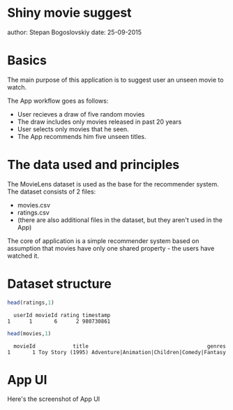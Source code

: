 Shiny movie suggest
========================================================
author: Stepan Bogoslovskiy
date: 25-09-2015

Basics
========================================================
The main purpose of this application is to suggest user
an unseen movie to watch.

The App workflow goes as follows:
- User recieves a draw of five random movies
- The draw includes only movies released in past 20 years
- User selects only movies that he seen.
- The App recommends him five unseen titles.

The data used and principles
========================================================
The MovieLens dataset is used as the base for the
recommender system. The dataset consists of 2 files:
- movies.csv
- ratings.csv
- (there are also additional files in the dataset,
but they aren't used in the App)

The core of application is a simple recommender system
based on assumption that movies have only one shared
property - the users have watched it.

Dataset structure
========================================================



```r
head(ratings,1)
```

```
  userId movieId rating timestamp
1      1       6      2 980730861
```

```r
head(movies,1)
```

```
  movieId            title                                      genres
1       1 Toy Story (1995) Adventure|Animation|Children|Comedy|Fantasy
```

App UI
========================================================
Here's the screenshot of App UI
